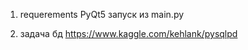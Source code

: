 1. requerements PyQt5
запуск из main.py
    


2.  задача бд https://www.kaggle.com/kehlank/pysqlpd
